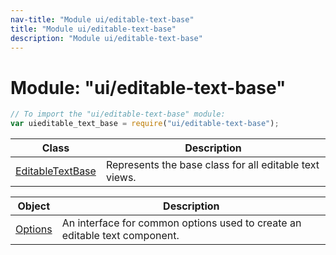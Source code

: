 ```yaml
---
nav-title: "Module ui/editable-text-base"
title: "Module ui/editable-text-base"
description: "Module ui/editable-text-base"
---
```

# Module: "ui/editable-text-base"

``` JavaScript
// To import the "ui/editable-text-base" module:
var uieditable_text_base = require("ui/editable-text-base");
```

Class | Description
------|------------
[EditableTextBase](../../ui/editable-text-base/EditableTextBase.md) | Represents the base class for all editable text views.

Object | Description
------|------------
[Options](../../ui/editable-text-base/Options.md) | An interface for common options used to create an editable text component.